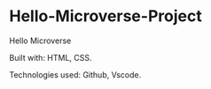 # Hello-Microverse-Project
 Hello Microverse

 Built with:
HTML,
CSS.

 Technologies used:
Github,
Vscode.